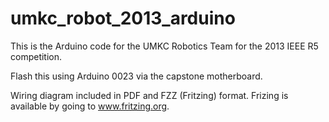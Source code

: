 umkc_robot_2013_arduino
=======================

This is the Arduino code for the UMKC Robotics Team for the 2013 IEEE R5 
competition.

Flash this using Arduino 0023 via the capstone motherboard.

Wiring diagram included in PDF and FZZ (Fritzing) format. Frizing is available
by going to www.fritzing.org.
